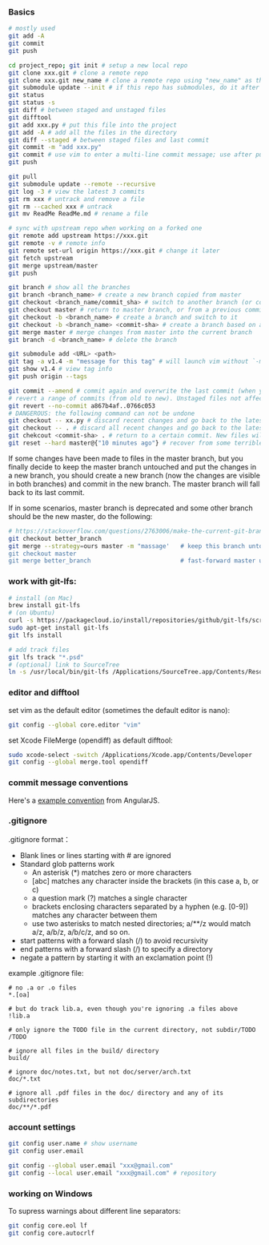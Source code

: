 ### Basics
```sh
# mostly used
git add -A
git commit
git push

cd project_repo; git init # setup a new local repo
git clone xxx.git # clone a remote repo
git clone xxx.git new_name # clone a remote repo using "new_name" as the folder name
git submodule update --init # if this repo has submodules, do it after cloning or use "git clone --recursive"
git status
git status -s
git diff # between staged and unstaged files
git difftool
git add xxx.py # put this file into the project
git add -A # add all the files in the directory
git diff --staged # between staged files and last commit
git commit -m "add xxx.py"
git commit # use vim to enter a multi-line commit message; use after pull and fix a conflict
git push

git pull
git submodule update --remote --recursive
git log -3 # view the latest 3 commits
git rm xxx # untrack and remove a file
git rm --cached xxx # untrack
git mv ReadMe ReadMe.md # rename a file

# sync with upstream repo when working on a forked one
git remote add upstream https://xxx.git
git remote -v # remote info
git remote set-url origin https://xxx.git # change it later
git fetch upstream
git merge upstream/master
git push

git branch # show all the branches
git branch <branch_name> # create a new branch copied from master
git checkout <branch_name/commit_sha> # switch to another branch (or commit)
git checkout master # return to master branch, or from a previous commit
git checkout -b <branch_name> # create a branch and switch to it
git checkout -b <branch_name> <commit-sha> # create a branch based on a previous commit
git merge master # merge changes from master into the current branch
git branch -d <branch_name> # delete the branch

git submodule add <URL> <path>
git tag -a v1.4 -m "message for this tag" # will launch vim without `-m`
git show v1.4 # view tag info
git push origin --tags

git commit --amend # commit again and overwrite the last commit (when you commit too early)
# revert a range of commits (from old to new). Unstaged files not affected by these commits will remain untouched
git revert --no-commit a867b4af..0766c053 
# DANGEROUS: the following command can not be undone
git checkout -- xx.py # discard recent changes and go back to the latest commit
git checkout -- . # discard all recent changes and go back to the latest commit
git chekcout <commit-sha> . # return to a certain commit. New files will remain untouched but unstaged modificatoins will be lost
git reset --hard master@{"10 minutes ago"} # recover from some terrible mistake
```
If some changes have been made to files in the master branch, but you finally decide to keep the master branch untouched and put the changes in a new branch, you should create a new branch (now the changes are visible in both branches) and commit in the new branch. The  master branch will fall back to its last commit.

If in some scenarios, master branch is deprecated and some other branch should be the new master, do the following:
```sh
# https://stackoverflow.com/questions/2763006/make-the-current-git-branch-a-master-branch
git checkout better_branch
git merge --strategy=ours master -m "massage'   # keep this branch untouched, but record a merge
git checkout master
git merge better_branch                         # fast-forward master up to the merge
```
### work with git-lfs:
```sh
# install (on Mac)
brew install git-lfs
# (on Ubuntu)
curl -s https://packagecloud.io/install/repositories/github/git-lfs/script.deb.sh | sudo bash
sudo apt-get install git-lfs
git lfs install

# add track files
git lfs track "*.psd"
# (optional) link to SourceTree
ln -s /usr/local/bin/git-lfs /Applications/SourceTree.app/Contents/Resources/git_local/bin
```
### editor and difftool
set vim as the default editor (sometimes the default editor is nano):
```sh
git config --global core.editor "vim"
```
set Xcode FileMerge (opendiff) as default difftool:
```sh
sudo xcode-select -switch /Applications/Xcode.app/Contents/Developer
git config --global merge.tool opendiff
```
### commit message conventions
Here's a [example convention](https://gist.github.com/stephenparish/9941e89d80e2bc58a153) from AngularJS.

### .gitignore
.gitignore format：

* Blank lines or lines starting with \# are ignored
* Standard glob patterns work
  * An asterisk (\*) matches zero or more characters
  * [abc] matches any character inside the brackets (in this case a, b, or c)
  * a question mark (?) matches a single character
  * brackets enclosing characters separated by a hyphen (e.g. [0-9]) matches any character between them
  * use two asterisks to match nested directories; a/\*\*/z would match a/z, a/b/z, a/b/c/z, and so on.
* start patterns with a forward slash (/) to avoid recursivity
* end patterns with a forward slash (/) to specify a directory
* negate a pattern by starting it with an exclamation point (!)

example .gitignore file:
```
# no .a or .o files
*.[oa]

# but do track lib.a, even though you're ignoring .a files above
!lib.a

# only ignore the TODO file in the current directory, not subdir/TODO
/TODO

# ignore all files in the build/ directory
build/

# ignore doc/notes.txt, but not doc/server/arch.txt
doc/*.txt

# ignore all .pdf files in the doc/ directory and any of its subdirectories
doc/**/*.pdf
```
### account settings
```sh
git config user.name # show username
git config user.email

git config --global user.email "xxx@gmail.com"
git config --local user.email "xxx@gmail.com" # repository
```
### working on Windows
To supress warnings about different line separators:
```sh
git config core.eol lf
git config core.autocrlf
```
